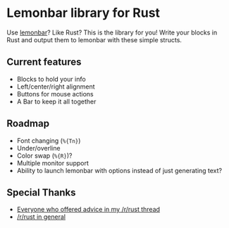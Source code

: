 # Lemonbar library for Rust

Use [lemonbar](https://github.com/LemonBoy/bar)? Like Rust? This is the library for you! Write your blocks in Rust and output them to lemonbar with these simple structs.

## Current features
* Blocks to hold your info
* Left/center/right alignment
* Buttons for mouse actions
* A Bar to keep it all together

## Roadmap

* Font changing (`%{Tn}`)
* Under/overline
* Color swap (`%{R}`)?
* Multiple monitor support
* Ability to launch lemonbar with options instead of just generating text?

## Special Thanks

* [Everyone who offered advice in my /r/rust thread](https://www.reddit.com/r/rust/comments/4f0w3w/code_review_request_smallish_library)
* [/r/rust in general](https://reddit.com/r/rust)
